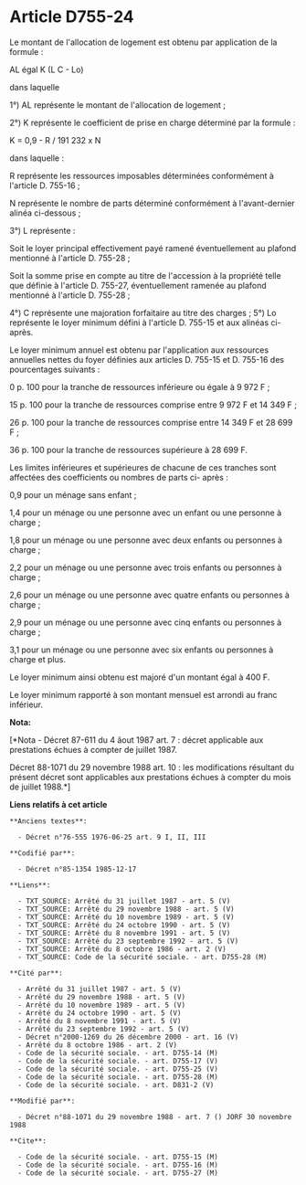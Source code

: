 # Article D755-24

Le montant de l'allocation de logement est obtenu par application de la formule : 

AL égal K (L   C - Lo)

dans laquelle 

1°) AL représente le montant de l'allocation de logement ;

2°) K représente le coefficient de prise en charge déterminé par la formule :

K = 0,9 - R / 191 232 x N 

dans laquelle :

R représente les ressources imposables déterminées conformément à l'article D. 755-16 ;

N représente le nombre de parts déterminé conformément à l'avant-dernier alinéa ci-dessous ; 

3°) L représente : 

Soit le loyer principal effectivement payé ramené éventuellement au plafond mentionné à l'article D. 755-28 ; 

Soit la somme prise en compte au titre de l'accession à la propriété telle que définie à l'article D. 755-27, éventuellement
ramenée au plafond mentionné à l'article D. 755-28 ; 

4°) C représente une majoration forfaitaire au titre des charges ;    5°) Lo représente le loyer minimum défini à l'article
D. 755-15 et aux alinéas ci-après.

Le loyer minimum annuel est obtenu par l'application aux ressources annuelles nettes du foyer définies aux articles D. 755-15
et D. 755-16 des pourcentages suivants :

0 p. 100 pour la tranche de ressources inférieure ou égale à 9 972 F ;

15 p. 100 pour la tranche de ressources comprise entre 9 972 F et 14 349 F ;

26 p. 100 pour la tranche de ressources comprise entre 14 349 F et 28 699 F ;

36 p. 100 pour la tranche de ressources supérieure à 28 699 F.

Les limites inférieures et supérieures de chacune de ces tranches sont affectées des coefficients ou nombres de parts ci-
après : 

0,9 pour un ménage sans enfant ;

1,4 pour un ménage ou une personne avec un enfant ou une personne à charge ;

1,8 pour un ménage ou une personne avec deux enfants ou personnes à charge ;

2,2 pour un ménage ou une personne avec trois enfants ou personnes à charge ;

2,6 pour un ménage ou une personne avec quatre enfants ou personnes à charge ;

2,9 pour un ménage ou une personne avec cinq enfants ou personnes à charge ;

3,1 pour un ménage ou une personne avec six enfants ou personnes à charge et plus. 

Le loyer minimum ainsi obtenu est majoré d'un montant égal à 400 F.

Le loyer minimum rapporté à son montant mensuel est arrondi au franc inférieur.

**Nota:**

[*Nota - Décret 87-611 du 4 âout 1987 art. 7 : décret applicable aux prestations échues à compter de juillet 1987.

Décret 88-1071 du 29 novembre 1988 art. 10 : les modifications résultant du présent décret sont applicables aux prestations
échues à compter du mois de juillet 1988.*]

**Liens relatifs à cet article**

	**Anciens textes**:

	  - Décret n°76-555 1976-06-25 art. 9 I, II, III

	**Codifié par**:

	  - Décret n°85-1354 1985-12-17

	**Liens**:

	  - TXT_SOURCE: Arrêté du 31 juillet 1987 - art. 5 (V)
	  - TXT_SOURCE: Arrêté du 29 novembre 1988 - art. 5 (V)
	  - TXT_SOURCE: Arrêté du 10 novembre 1989 - art. 5 (V)
	  - TXT_SOURCE: Arrêté du 24 octobre 1990 - art. 5 (V)
	  - TXT_SOURCE: Arrêté du 8 novembre 1991 - art. 5 (V)
	  - TXT_SOURCE: Arrêté du 23 septembre 1992 - art. 5 (V)
	  - TXT_SOURCE: Arrêté du 8 octobre 1986 - art. 2 (V)
	  - TXT_SOURCE: Code de la sécurité sociale. - art. D755-28 (M)

	**Cité par**:

	  - Arrêté du 31 juillet 1987 - art. 5 (V)
	  - Arrêté du 29 novembre 1988 - art. 5 (V)
	  - Arrêté du 10 novembre 1989 - art. 5 (V)
	  - Arrêté du 24 octobre 1990 - art. 5 (V)
	  - Arrêté du 8 novembre 1991 - art. 5 (V)
	  - Arrêté du 23 septembre 1992 - art. 5 (V)
	  - Décret n°2000-1269 du 26 décembre 2000 - art. 16 (V)
	  - Arrêté du 8 octobre 1986 - art. 2 (V)
	  - Code de la sécurité sociale. - art. D755-14 (M)
	  - Code de la sécurité sociale. - art. D755-17 (V)
	  - Code de la sécurité sociale. - art. D755-25 (V)
	  - Code de la sécurité sociale. - art. D755-28 (M)
	  - Code de la sécurité sociale. - art. D831-2 (V)

	**Modifié par**:

	  - Décret n°88-1071 du 29 novembre 1988 - art. 7 () JORF 30 novembre 1988

	**Cite**:

	  - Code de la sécurité sociale. - art. D755-15 (M)
	  - Code de la sécurité sociale. - art. D755-16 (M)
	  - Code de la sécurité sociale. - art. D755-27 (M)
